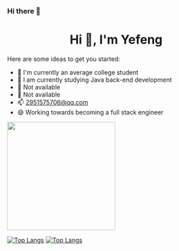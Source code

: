 ### Hi there 👋

<h1 align="center">Hi 👋, I'm Yefeng</h1>

Here are some ideas to get you started:

- 🔭 I'm currently an average college student
- 🌱 I am currently studying Java back-end development
- 👯 Not available
- 🤔 Not available
- 📫 2951575706@qq.com
- 😄 Working towards becoming a full stack engineer

<img src="https://raw.githubusercontent.com/lengyingmofeng/imgs/main/imgs/pc.gif" width = "250" height = "250" alt=""/>

[![Top Langs](https://github-readme-stats.vercel.app/api/top-langs/?username=lengyingmofeng&layout=compact)](https://github.com/anuraghazra/github-readme-stats)
[![Top Langs](https://github-readme-stats.vercel.app/api?username=lengyingmofeng&show_icons=true&hide_title=true&hide_border=true)](https://github.com/lengyingmofeng)


